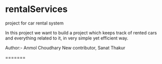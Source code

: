 # rentalServices
project for car rental system

In this project we want to build a project which keeps track of rented cars and everything related to it,
in very simple yet efficient way.


Author:- Anmol Choudhary
New contributor, Sanat Thakur



=======
>>>>>>>
